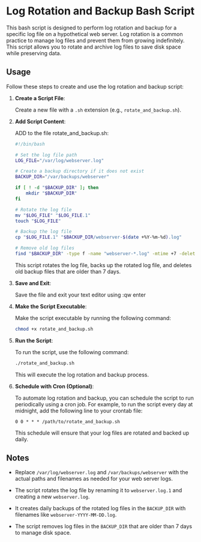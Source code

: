 # Log Rotation and Backup Bash Script

This bash script is designed to perform log rotation and backup for a specific log file on a hypothetical web server. Log rotation is a common practice to manage log files and prevent them from growing indefinitely. This script allows you to rotate and archive log files to save disk space while preserving data.

## Usage

Follow these steps to create and use the log rotation and backup script:

1. **Create a Script File**:

   Create a new file with a `.sh` extension (e.g., `rotate_and_backup.sh`).

2. **Add Script Content**:

   ADD to the file rotate_and_backup.sh:

   ```bash
   #!/bin/bash

   # Set the log file path
   LOG_FILE="/var/log/webserver.log"

   # Create a backup directory if it does not exist
   BACKUP_DIR="/var/backups/webserver"

   if [ ! -d "$BACKUP_DIR" ]; then
       mkdir "$BACKUP_DIR"
   fi

   # Rotate the log file
   mv "$LOG_FILE" "$LOG_FILE.1"
   touch "$LOG_FILE"

   # Backup the log file
   cp "$LOG_FILE.1" "$BACKUP_DIR/webserver-$(date +%Y-%m-%d).log"

   # Remove old log files
   find "$BACKUP_DIR" -type f -name "webserver-*.log" -mtime +7 -delete
   ```

   This script rotates the log file, backs up the rotated log file, and deletes old backup files that are older than 7 days.

3. **Save and Exit**:

   Save the file and exit your text editor using :qw enter

4. **Make the Script Executable**:

   Make the script executable by running the following command:

   ```bash
   chmod +x rotate_and_backup.sh
   ```

5. **Run the Script**:

   To run the script, use the following command:

   ```bash
   ./rotate_and_backup.sh
   ```

   This will execute the log rotation and backup process.

6. **Schedule with Cron (Optional)**:

   To automate log rotation and backup, you can schedule the script to run periodically using a cron job. For example, to run the script every day at midnight, add the following line to your crontab file:

   ```
   0 0 * * * /path/to/rotate_and_backup.sh
   ```

   This schedule will ensure that your log files are rotated and backed up daily.

## Notes

- Replace `/var/log/webserver.log` and `/var/backups/webserver` with the actual paths and filenames as needed for your web server logs.

- The script rotates the log file by renaming it to `webserver.log.1` and creating a new `webserver.log`.

- It creates daily backups of the rotated log files in the `BACKUP_DIR` with filenames like `webserver-YYYY-MM-DD.log`.

- The script removes log files in the `BACKUP_DIR` that are older than 7 days to manage disk space.


